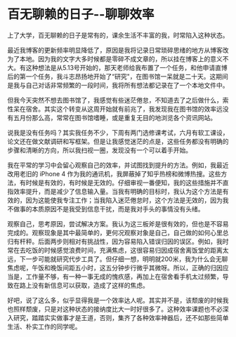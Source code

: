 # 百无聊赖的日子--聊聊效率

上了大学，百无聊赖的日子是常有的，课余生活不丰富的我，时常陷入这种状态。

最近我博客的更新频率明显降低了，原因是我将记录日常琐碎思绪的地方从博客改为了本地。因为我的文字大多时候都是零碎不成文章的，所以挂在博客上的意义不大。有这种想法是从5.13号开始的，那天老师给我布置了一个任务，和他申请直博后的第一个任务，我斗志昂扬地开始了“研究"，在图书馆一呆就是二十天。这期间是我与自己对话非常频繁的一段时间，我将所有想法都记录在了一个本地文件中。

但我今天突然不想去图书馆了，我感觉有些迷茫倦怠，不知道去了之后做什么，索性呆在宿舍。其实这个转变从这周开始就有前兆了，我发现我在图书馆的效率远没有五月份那么高，常常在图书馆嗜睡，或是重复无目的地浏览各个资讯网站。

说我是没有任务吗？其实我任务不少，下周有两门选修课考试，六月有软工课设，论文还在做文献调研和写框架。但是让我感觉迷茫的点是，这些任务都没有明确的步骤和清晰的方向，所以我扫视一圈，发现没有一个可以着手开始。

我在平常的学习中会留心观察自己的效率，并试图找到提升的方法。例如，我最近改用老旧的 iPhone 4 作为我的通讯机，我屏蔽掉了知乎热榜和微博热搜。这些方法，有时候是有效的，有时候是无效的。仔细审视一番便知，我的这些措施并不直指效率提升，而是减少了信息输入量。当我有明确的目标时，我认为这个方法是有效的，因为这能使我专注工作；当我陷入迷茫倦怠时，这个方法是无效的，因为我不做事的本质原因不是我受到信息干扰，而是我对手头的事情没有头绪。

观察自己，思考原因，尝试解决方案。我认为这三板斧是很有效的，但也是不容易完成的。观察现象是其中最简单的，更何况观察对象是自己，自己做的如何心里总归有杆秤。后面两步则相对有挑战性，因为容易陷入错误归因的误区。例如，我时常在去吃饭的时候感觉浪费时间，充满焦虑，这很容易归因成宿舍离饭堂的距离太远，下一步可能就研究代步工具了。但仔细一想，明明就200米，我为什么会无聊焦虑呢，午饭和晚饭间距五小时，这五分钟步行微乎其微呀。所以，正确的归因应当是，工作量不够，有一种一事无成的愧疚感，再加上在宿舍看手机太过频繁，导致在路上没有新信息可以获取，造成了这样的焦虑。

好吧，说了这么多，似乎显得我是一个效率达人呢。其实并不是，该颓废的时候我也照样颓废，只是对这种状态的接纳度比大一时好很多了。这种效率课题也不必深入研究，踏踏实实做事才是王道，否则，集齐了各种效率神器后，还不如那些简单生活、朴实工作的同学呢。

